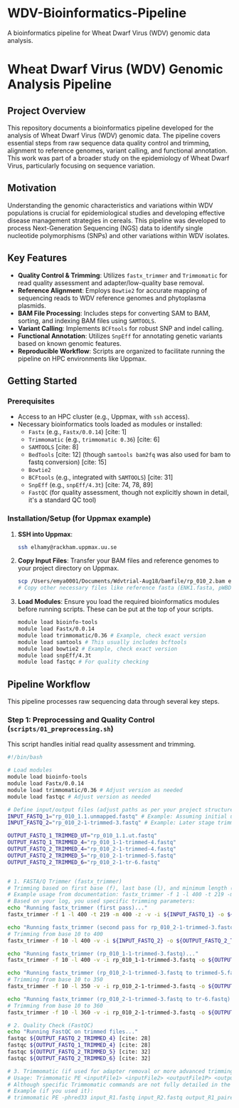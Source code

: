 # WDV-Bioinformatics-Pipeline
A bioinformatics pipeline for Wheat Dwarf Virus (WDV) genomic data analysis.
# Wheat Dwarf Virus (WDV) Genomic Analysis Pipeline

## Project Overview

This repository documents a bioinformatics pipeline developed for the analysis of Wheat Dwarf Virus (WDV) genomic data. The pipeline covers essential steps from raw sequence data quality control and trimming, alignment to reference genomes, variant calling, and functional annotation. This work was part of a broader study on the epidemiology of Wheat Dwarf Virus, particularly focusing on sequence variation.

## Motivation

Understanding the genomic characteristics and variations within WDV populations is crucial for epidemiological studies and developing effective disease management strategies in cereals. This pipeline was developed to process Next-Generation Sequencing (NGS) data to identify single nucleotide polymorphisms (SNPs) and other variations within WDV isolates.

## Key Features

* **Quality Control & Trimming**: Utilizes `fastx_trimmer` and `Trimmomatic` for read quality assessment and adapter/low-quality base removal.
* **Reference Alignment**: Employs `Bowtie2` for accurate mapping of sequencing reads to WDV reference genomes and phytoplasma plasmids.
* **BAM File Processing**: Includes steps for converting SAM to BAM, sorting, and indexing BAM files using `SAMTOOLS`.
* **Variant Calling**: Implements `BCFtools` for robust SNP and indel calling.
* **Functional Annotation**: Utilizes `SnpEff` for annotating genetic variants based on known genomic features.
* **Reproducible Workflow**: Scripts are organized to facilitate running the pipeline on HPC environments like Uppmax.

## Getting Started

### Prerequisites

* Access to an HPC cluster (e.g., Uppmax, with `ssh` access).
* Necessary bioinformatics tools loaded as modules or installed:
    * `Fastx` (e.g., `Fastx/0.0.14`) [cite: 1]
    * `Trimmomatic` (e.g., `trimmomatic 0.36`) [cite: 6]
    * `SAMTOOLS` [cite: 8]
    * `BedTools` [cite: 12] (though `samtools bam2fq` was also used for bam to fastq conversion) [cite: 15]
    * `Bowtie2`
    * `BCFtools` (e.g., integrated with `SAMTOOLS`) [cite: 31]
    * `SnpEff` (e.g., `snpEff/4.3t`) [cite: 74, 78, 89]
    * `FastQC` (for quality assessment, though not explicitly shown in detail, it's a standard QC tool)

### Installation/Setup (for Uppmax example)

1.  **SSH into Uppmax**:
    ```bash
    ssh elhamy@rackham.uppmax.uu.se
    ```
2.  **Copy Input Files**: Transfer your BAM files and reference genomes to your project directory on Uppmax.
    ```bash
    scp /Users/emya0001/Documents/Wdvtrial-Aug18/bamfile/rp_010_2.bam elhamy@rackham.uppmax.uu.se:/home/elhamy/snic2018-8-322/wdvfiles
    # Copy other necessary files like reference fasta (ENK1.fasta, pWBD1.fasta, pWBDs.fasta) and genes.gbk
    ```
3.  **Load Modules**: Ensure you load the required bioinformatics modules before running scripts. These can be put at the top of your scripts.
    ```bash
    module load bioinfo-tools
    module load Fastx/0.0.14
    module load trimmomatic/0.36 # Example, check exact version
    module load samtools # This usually includes bcftools
    module load bowtie2 # Example, check exact version
    module load snpEff/4.3t
    module load fastqc # For quality checking
    ```

## Pipeline Workflow

This pipeline processes raw sequencing data through several key steps.

### Step 1: Preprocessing and Quality Control (`scripts/01_preprocessing.sh`)

This script handles initial read quality assessment and trimming.

```bash
#!/bin/bash

# Load modules
module load bioinfo-tools
module load Fastx/0.0.14
module load trimmomatic/0.36 # Adjust version as needed
module load fastqc # Adjust version as needed

# Define input/output files (adjust paths as per your project structure)
INPUT_FASTQ_1="rp_010_1.1.unmapped.fastq" # Example: Assuming initial unmapped fastq
INPUT_FASTQ_2="rp_010_2-1-trimmed-3.fastq" # Example: Later stage trimmed fastq for further trimming

OUTPUT_FASTQ_1_TRIMMED_UT="rp_010_1.1.ut.fastq"
OUTPUT_FASTQ_1_TRIMMED_4="rp_010_1-1-trimmed-4.fastq"
OUTPUT_FASTQ_2_TRIMMED_4="rp_010_2-1-trimmed-4.fastq"
OUTPUT_FASTQ_2_TRIMMED_5="rp_010_2-1-trimmed-5.fastq"
OUTPUT_FASTQ_2_TRIMMED_6="rp_010_2-1-tr-6.fastq"


# 1. FASTA/Q Trimmer (fastx_trimmer)
# Trimming based on first base (f), last base (l), and minimum length (m)
# Example usage from documentation: fastx_trimmer -f 1 -l 400 -t 219 -m 400 -z -v -i rp_010_1.1.unmapped.fastq -o rp_010_1.1.ut.fastq [cite: 1]
# Based on your log, you used specific trimming parameters:
echo "Running fastx_trimmer (first pass)..."
fastx_trimmer -f 1 -l 400 -t 219 -m 400 -z -v -i ${INPUT_FASTQ_1} -o ${OUTPUT_FASTQ_1_TRIMMED_UT} [cite: 1]

echo "Running fastx_trimmer (second pass for rp_010_2-1-trimmed-3.fastq)..."
# Trimming from base 10 to 400
fastx_trimmer -f 10 -l 400 -v -i ${INPUT_FASTQ_2} -o ${OUTPUT_FASTQ_2_TRIMMED_4} [cite: 28]

echo "Running fastx_trimmer (rp_010_1-1-trimmed-3.fastq)..."
fastx_trimmer -f 10 -l 400 -v -i rp_010_1-1-trimmed-3.fastq -o ${OUTPUT_FASTQ_1_TRIMMED_4} [cite: 28]

echo "Running fastx_trimmer (rp_010_2-1-trimmed-3.fastq to trimmed-5.fastq)..."
# Trimming from base 10 to 350
fastx_trimmer -f 10 -l 350 -v -i rp_010_2-1-trimmed-3.fastq -o ${OUTPUT_FASTQ_2_TRIMMED_5} [cite: 32]

echo "Running fastx_trimmer (rp_010_2-1-trimmed-3.fastq to tr-6.fastq)..."
# Trimming from base 10 to 360
fastx_trimmer -f 10 -l 360 -v -i rp_010_2-1-trimmed-3.fastq -o ${OUTPUT_FASTQ_2_TRIMMED_6} [cite: 33]

# 2. Quality Check (FastQC)
echo "Running FastQC on trimmed files..."
fastqc ${OUTPUT_FASTQ_2_TRIMMED_4} [cite: 28]
fastqc ${OUTPUT_FASTQ_1_TRIMMED_4} [cite: 28]
fastqc ${OUTPUT_FASTQ_2_TRIMMED_5} [cite: 32]
fastqc ${OUTPUT_FASTQ_2_TRIMMED_6} [cite: 32]

# 3. Trimmomatic (if used for adapter removal or more advanced trimming)
# Usage: Trimmomatic PE <inputFile1> <inputFile2> <outputFile1P> <outputFile1U> <outputFile2P> <outputFile2U> <trimmer1>... [cite: 6]
# Although specific Trimmomatic commands are not fully detailed in the log, it's listed as a tool.
# Example (if you used it):
# trimmomatic PE -phred33 input_R1.fastq input_R2.fastq output_R1_paired.fastq output_R1_unpaired.fastq output_R2_paired.fastq output_R2_unpaired.fastq ILLUMINACLIP:adapters.fa:2:30:10 LEADING:3 TRAILING:3 SLIDINGWINDOW:4:15 MINLEN:36

